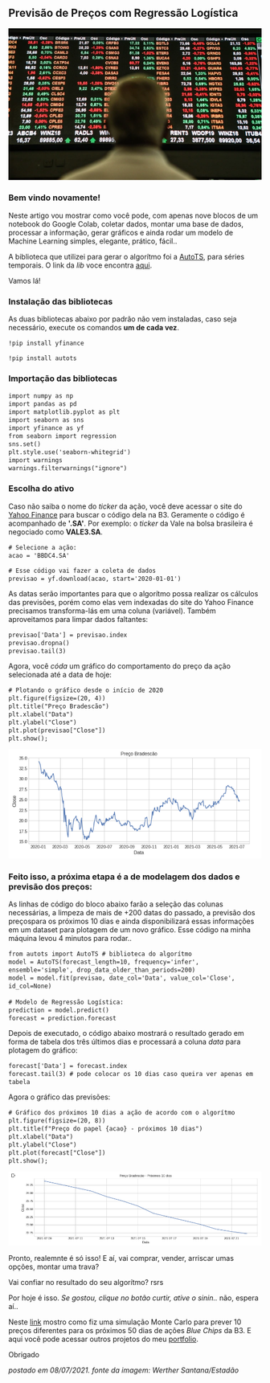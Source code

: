 ## Previsão de Preços com Regressão Logística

![Image](210320204824.jpg)

### Bem vindo novamente!

Neste artigo vou mostrar como você pode, com apenas nove blocos de um notebook do Google Colab, coletar dados, montar uma base de dados, processar a informação, gerar gráficos e ainda rodar um modelo de Machine Learning simples, elegante, prático, fácil..

A biblioteca que utilizei para gerar o algorítmo foi a [AutoTS](https://thecleverprogrammer.com/2021/04/19/autots-in-python-tutorial/), para séries temporais. O link da *lib* voce encontra [aqui](https://pypi.org/project/AutoTS/).

Vamos lá!

### Instalação das bibliotecas

As duas bibliotecas abaixo por padrão não vem instaladas, caso seja necessário, execute os comandos **um de cada vez**.

```
!pip install yfinance
```
```
!pip install autots
```

### Importação das bibliotecas

```
import numpy as np
import pandas as pd
import matplotlib.pyplot as plt
import seaborn as sns
import yfinance as yf
from seaborn import regression
sns.set()
plt.style.use('seaborn-whitegrid')
import warnings
warnings.filterwarnings("ignore")
```

### Escolha do ativo

Caso não saiba o nome do *ticker* da ação, você deve acessar o site do [Yahoo Finance](https://finance.yahoo.com/) para buscar o código dela na B3. Geramente o código é acompanhado de **'.SA'**. Por exemplo: o *ticker* da Vale na bolsa brasileira é negociado como **VALE3.SA**. 

```
# Selecione a ação:
acao = 'BBDC4.SA'
```
```
# Esse código vai fazer a coleta de dados
previsao = yf.download(acao, start='2020-01-01')
```

As datas serão importantes para que o algorítmo possa realizar os cálculos das previsões, porém como elas vem indexadas do site do Yahoo Finance precisamos transforma-lás em uma coluna (variável). Também aproveitamos para limpar dados faltantes:

```
previsao['Data'] = previsao.index
previsao.dropna()
previsao.tail(3)
```

Agora, você *códa* um gráfico do comportamento do preço da ação selecionada até a data de hoje:

```
# Plotando o gráfico desde o início de 2020
plt.figure(figsize=(20, 4))
plt.title("Preço Bradescão")
plt.xlabel("Data")
plt.ylabel("Close")
plt.plot(previsao["Close"])
plt.show();
```
![Image](bbdcatt.png)

### Feito isso, a próxima etapa é a de modelagem dos dados e previsão dos preços:

As linhas de código do bloco abaixo farão a seleção das colunas necessárias, a limpeza de mais de +200 datas do passado, a previsão dos preçospara os próximos 10 dias e ainda disponibilizará essas informações em um dataset para plotagem de um novo gráfico. Esse código na minha máquina levou 4 minutos para rodar..

```
from autots import AutoTS # biblioteca do algorítmo
model = AutoTS(forecast_length=10, frequency='infer', ensemble='simple', drop_data_older_than_periods=200)
model = model.fit(previsao, date_col='Data', value_col='Close', id_col=None)

# Modelo de Regressão Logística:
prediction = model.predict()
forecast = prediction.forecast
```

Depois de executado, o código abaixo mostrará o resultado gerado em forma de tabela dos três últimos dias e processará a coluna *data* para plotagem do gráfico:

```
forecast['Data'] = forecast.index
forecast.tail(3) # pode colocar os 10 dias caso queira ver apenas em tabela
```

Agora o gráfico das previsões:

```
# Gráfico dos próximos 10 dias a ação de acordo com o algorítmo
plt.figure(figsize=(20, 8))
plt.title(f"Preço do papel {acao} - próximos 10 dias")
plt.xlabel("Data")
plt.ylabel("Close")
plt.plot(forecast["Close"])
plt.show();
```

![Image](brad10dd.png)

Pronto, realemnte é só isso!
E aí, vai comprar, vender, arriscar umas opções, montar uma trava?

Vai confiar no resultado do seu algorítmo? rsrs

Por hoje é isso. *Se gostou, clique no botão curtir, ative o sinin..* não, espera aí..

Neste [link](https://share.streamlit.io/joaovictordds/fincancas_mf/main/app.py) mostro como fiz uma simulação Monte Carlo para prever 10 preços diferentes para os próximos 50 dias de ações *Blue Chips* da B3. E aqui você pode acessar outros projetos do meu [portfolio](https://joaovictordds.github.io/Portfolio/).

Obrigado

*postado em 08/07/2021.*
*fonte da imagem: Werther Santana/Estadão*
